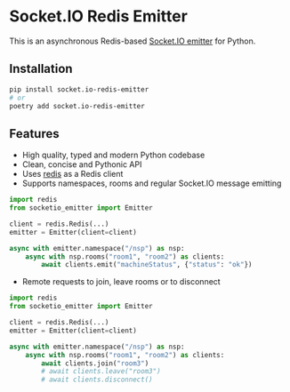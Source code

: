 # Socket.IO Redis Emitter

This is an asynchronous Redis-based [Socket.IO emitter](https://socket.io/docs/v4/emitting-events/) for Python.

## Installation

```bash
pip install socket.io-redis-emitter
# or
poetry add socket.io-redis-emitter
```

## Features

- High quality, typed and modern Python codebase
- Clean, concise and Pythonic API
- Uses [redis](https://redis.readthedocs.io/en/latest/) as a Redis client
- Supports namespaces, rooms and regular Socket.IO message emitting

```python
import redis
from socketio_emitter import Emitter

client = redis.Redis(...)
emitter = Emitter(client=client)

async with emitter.namespace("/nsp") as nsp:
    async with nsp.rooms("room1", "room2") as clients:
        await clients.emit("machineStatus", {"status": "ok"})
```

- Remote requests to join, leave rooms or to disconnect

```python
import redis
from socketio_emitter import Emitter

client = redis.Redis(...)
emitter = Emitter(client=client)

async with emitter.namespace("/nsp") as nsp:
    async with nsp.rooms("room1", "room2") as clients:
        await clients.join("room3")
        # await clients.leave("room3")
        # await clients.disconnect()
```
